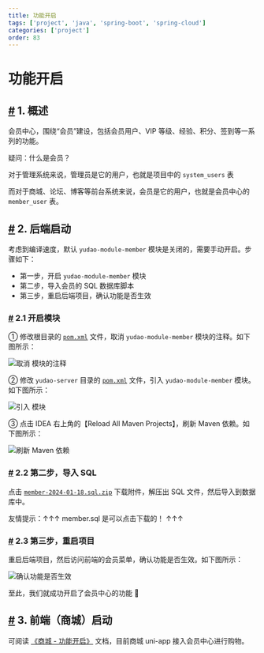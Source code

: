 ```yaml
---
title: 功能开启
tags: ['project', 'java', 'spring-boot', 'spring-cloud']
categories: ['project']
order: 83
---
```

# 功能开启

## [#](#_1-概述) 1. 概述

 会员中心，围绕“会员”建设，包括会员用户、VIP 等级、经验、积分、签到等一系列的功能。

 疑问：什么是会员？

 对于管理系统来说，管理员是它的用户，也就是项目中的 `system_users` 表

 而对于商城、论坛、博客等前台系统来说，会员是它的用户，也就是会员中心的 `member_user` 表。

 ## [#](#_2-后端启动) 2. 后端启动

 考虑到编译速度，默认 `yudao-module-member` 模块是关闭的，需要手动开启。步骤如下：

 * 第一步，开启 `yudao-module-member` 模块
* 第二步，导入会员的 SQL 数据库脚本
* 第三步，重启后端项目，确认功能是否生效

 ### [#](#_2-1-开启模块) 2.1 开启模块

 ① 修改根目录的 [`pom.xml`](https://github.com/YunaiV/ruoyi-vue-pro/blob/master/pom.xml) 文件，取消 `yudao-module-member` 模块的注释。如下图所示：

 ![取消  模块的注释](https://doc.iocoder.cn/img/%E4%BC%9A%E5%91%98%E6%89%8B%E5%86%8C/%E5%8A%9F%E8%83%BD%E5%BC%80%E5%90%AF/%E5%BC%95%E5%85%A5%E6%A8%A1%E5%9D%9701.png)

 ② 修改 `yudao-server` 目录的 [`pom.xml`](https://github.com/YunaiV/ruoyi-vue-pro/blob/master/yudao-server/pom.xml) 文件，引入 `yudao-module-member` 模块。如下图所示：

 ![引入  模块](https://doc.iocoder.cn/img/%E4%BC%9A%E5%91%98%E6%89%8B%E5%86%8C/%E5%8A%9F%E8%83%BD%E5%BC%80%E5%90%AF/%E5%BC%95%E5%85%A5%E6%A8%A1%E5%9D%9702.png)

 ③ 点击 IDEA 右上角的【Reload All Maven Projects】，刷新 Maven 依赖。如下图所示：

 ![刷新 Maven 依赖](https://doc.iocoder.cn/img/%E5%85%AC%E4%BC%97%E5%8F%B7%E6%89%8B%E5%86%8C/%E5%8A%9F%E8%83%BD%E5%BC%80%E5%90%AF/%E7%AC%AC%E4%B8%80%E6%AD%A5-03.png)

 ### [#](#_2-2-第二步-导入-sql) 2.2 第二步，导入 SQL

 点击 [`member-2024-01-18.sql.zip`](https://t.zsxq.com/16XkmImMO) 下载附件，解压出 SQL 文件，然后导入到数据库中。

 友情提示：↑↑↑ member.sql 是可以点击下载的！ ↑↑↑

 ### [#](#_2-3-第三步-重启项目) 2.3 第三步，重启项目

 重启后端项目，然后访问前端的会员菜单，确认功能是否生效。如下图所示：

 ![确认功能是否生效](https://doc.iocoder.cn/img/%E4%BC%9A%E5%91%98%E6%89%8B%E5%86%8C/%E5%8A%9F%E8%83%BD%E5%BC%80%E5%90%AF/%E7%AE%A1%E7%90%86%E5%90%8E%E5%8F%B0.png)

 至此，我们就成功开启了会员中心的功能 🙂

 ## [#](#_3-前端-商城-启动) 3. 前端（商城）启动

 可阅读 [《商城 - 功能开启》](/mall/build/) 文档，目前商城 uni-app 接入会员中心进行购物。
